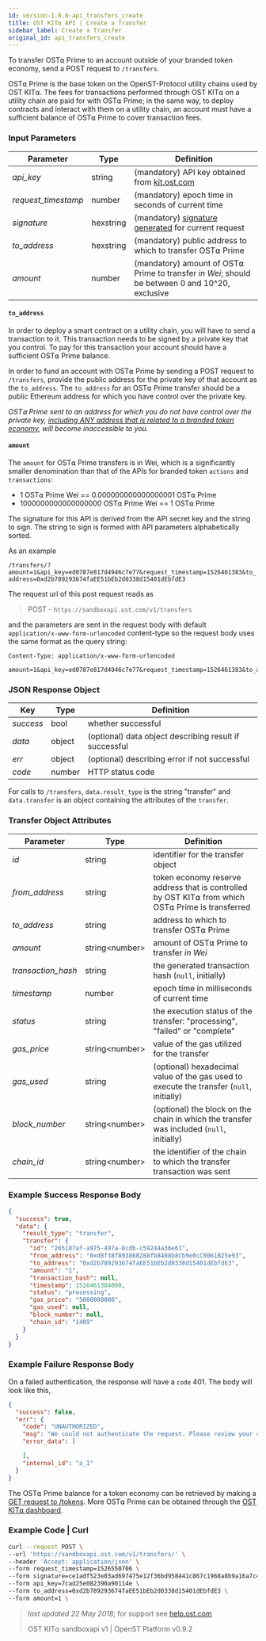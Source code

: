 ```yaml
---
id: version-1.0.0-api_transfers_create
title: OST KIT⍺ API | Create a Transfer
sidebar_label: Create a Transfer
original_id: api_transfers_create
---
```


To transfer OST⍺ Prime to an account outside of your branded token economy, send a POST request to `/transfers`.

OST⍺ Prime is the base token on the OpenST-Protocol utility chains used by OST KIT⍺. The fees for transactions performed through OST KIT⍺ on a utility chain are paid for with OST⍺ Prime; in the same way, to deploy contracts and interact with them on a utility chain, an account must have a sufficient balance of OST⍺ Prime to cover transaction fees.

### Input Parameters

| Parameter           | Type      | Definition  |
|---------------------|-----------|--------|
| _api_key_           | string    | (mandatory) API key obtained from [kit.ost.com](https://kit.ost.com) |
| _request_timestamp_ | number    | (mandatory) epoch time in seconds of current time |
| _signature_         | hexstring | (mandatory) [<u>signature generated</u>](/docs/api_authentication.html) for current request |
| _to_address_        | hexstring | (mandatory) public address to which to transfer OST⍺ Prime |
| _amount_            | number    | (mandatory) amount of OST⍺ Prime to transfer _in Wei_; should be between 0 and 10^20, exclusive |

#### **`to_address`**

In order to deploy a smart contract on a utility chain, you will have to send a transaction to it. This transaction needs to be signed by a private key that you control. To pay for this transaction your account should have a sufficient OST⍺ Prime balance.

In order to fund an account with OST⍺ Prime by sending a POST request to `/transfers`, provide the public address for the private key of that account as the `to_address`. The `to_address` for an OST⍺ Prime transfer should be a public Ethereum address for which you have control over the private key.

*OST⍺ Prime sent to an address for which you do not have control over the private key, <u>including ANY address that is related to a branded token economy</u>, will become inaccessible to you.*

#### **`amount`**

The `amount` for OST⍺ Prime transfers is in Wei, which is a significantly smaller denomination than that of the APIs for branded token `actions` and `transactions`:
- 1 OST⍺ Prime Wei == 0.000000000000000001 OST⍺ Prime
- 1000000000000000000 OST⍺ Prime Wei == 1 OST⍺ Prime

The signature for this API is derived from the API secret key and the string to sign. The string to sign is formed with API parameters alphabetically sorted.

As an example

`/transfers/?amount=1&api_key=ed0787e817d4946c7e77&request_timestamp=1526461383&to_address=0xd2b789293674faEE51bEb2d0338d15401dEbfdE3`

The request url of this post request reads as

> POST - `https://sandboxapi.ost.com/v1/transfers`

and the parameters are sent in the request body with default `application/x-www-form-urlencoded` content-type so the request body uses the same format as the query string:

```
Content-Type: application/x-www-form-urlencoded

amount=1&api_key=ed0787e817d4946c7e77&request_timestamp=1526461383&to_address=0xd2b789293674faEE51bEb2d0338d15401dEbfdE3&signature=9df6e31ebc82db03e5a06404959c1301da632041d1930e29a9ed25db2571e7d7

```

### JSON Response Object

| Key        | Type   | Definition      |
|------------|--------|------------|
| _success_  | bool   | whether successful |
| _data_     | object | (optional) data object describing result if successful   |
| _err_      | object | (optional) describing error if not successful |
| _code_     | number | HTTP status code |

For calls to `/transfers`, `data.result_type` is the string "transfer" and `data.transfer` is an object containing the attributes of the `transfer`.

### Transfer Object Attributes

| Parameter | Type   | Definition  |
|-----------|--------|--------|
| _id_                | string | identifier for the transfer object |
| _from_address_      | string | token economy reserve address that is controlled by OST KIT⍺ from which OST⍺ Prime is transferred |
| _to_address_        | string | address to which to transfer OST⍺ Prime |
| _amount_            | string\<number\> | amount of OST⍺ Prime to transfer *in Wei* |
| _transaction_hash_  | string | the generated transaction hash (`null`, initially) |
| _timestamp_         | number | epoch time in milliseconds of current time |
| _status_            | string | the execution status of the transfer: "processing", "failed" or "complete" |
| _gas_price_         | string\<number\> | value of the gas utilized for the transfer |
| _gas_used_          | string | (optional) hexadecimal value of the gas used to execute the transfer (`null`, initially) |
| _block_number_      | string\<number\> | (optional) the block on the chain in which the transfer was included (`null`, initially) |
| _chain_id_          | string\<number\> | the identifier of the chain to which the transfer transaction was sent |


### Example Success Response Body

```json
{
  "success": true,
  "data": {
    "result_type": "transfer",
    "transfer": {
      "id": "265187af-a975-497a-8cdb-c59244a36e61",
      "from_address": "0xd8f38f893868288fb8408b8Cb9e0cC0061B25e93",
      "to_address": "0xd2b789293674faEE51bEb2d0338d15401dEbfdE3",
      "amount": "1",
      "transaction_hash": null,
      "timestamp": 1526461384000,
      "status": "processing",
      "gas_price": "5000000000",
      "gas_used": null,
      "block_number": null,
      "chain_id": "1409"
    }
  }
}

```

### Example Failure Response Body

On a failed authentication, the response will have a `code` 401. The body will look like this,

```json
{
  "success": false,
  "err": {
    "code": "UNAUTHORIZED",
    "msg": "We could not authenticate the request. Please review your credentials and authentication method.",
    "error_data": [

    ],
    "internal_id": "a_1"
  }
}
```

The OST⍺ Prime balance for a token economy can be retrieved by making a [<u>GET request to /tokens</u>](/docs/api_token.html). More OST⍺ Prime can be obtained through the [<u>OST KIT⍺ dashboard</u>](https://kit.ost.com).

### Example Code | Curl
```bash
curl --request POST \
--url 'https://sandboxapi.ost.com/v1/transfers/' \
--header 'Accept: application/json' \
--form request_timestamp=1526550706 \
--form signature=ce1adf523e03ad697475e12f36bd958441c867c1968a8b9a16a7c446bcb711fe \
--form api_key=7cad25e082390a90114e \
--form to_address=0xd2b789293674faEE51bEb2d0338d15401dEbfdE3 \
--form amount=1 \
```

>_last updated 22 May 2018_; for support see [<u>help.ost.com</u>](https://help.ost.com)
>
> OST KIT⍺ sandboxapi v1 | OpenST Platform v0.9.2
